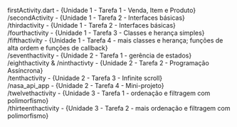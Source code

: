 firstActivity.dart - {Unidade 1 - Tarefa 1 - Venda, Item e Produto}     
/secondActivity - {Unidade 1 - Tarefa 2 - Interfaces básicas}     
/thirdactivity - {Unidade 1 - Tarefa 2 - Interfaces básicas}      
/fourthactivity - {Unidade 1 - Tarefa 3 - Classes e herança simples}     
/fifthactivity - {Unidade 1 - Tarefa 4 - mais classes e herança; funções de alta ordem e funções de callback}           
/seventhactivity - {Unidade 2 - Tarefa 1 - gerência de estados}      
/eighthactivity & /ninthactivty - {Unidade 2 - Tarefa 2 - Programação Assíncrona}           
/tenthactivity - {Unidade 2 - Tarefa 3 - Infinite scroll}                  
/nasa_api_app - {Unidade 2 - Tarefa 4 - Mini-projeto}              
/twelvethactivity - {Unidade 3 - Tarefa 1 - ordenação e filtragem com polimorfismo}             
/thirteenthactivity - {Unidade 3 - Tarefa 2 - mais ordenação e filtragem com polimorfismo}
